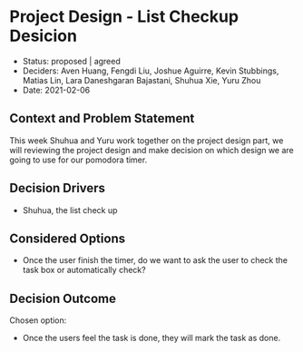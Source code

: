 # Project Design - List Checkup Desicion

* Status: proposed | agreed
* Deciders: Aven Huang, Fengdi Liu, Joshue Aguirre, Kevin Stubbings, Matias Lin,
Lara Daneshgaran Bajastani, Shuhua Xie, Yuru Zhou
* Date: 2021-02-06 


## Context and Problem Statement

  This week Shuhua and Yuru work together on the project design part, we will reviewing the project design and make decision on which design we are going to use for our pomodora timer. 

## Decision Drivers 

* Shuhua, the list check up


## Considered Options

* Once the user finish the timer, do we want to ask the user to check the task box or automatically check?

## Decision Outcome

Chosen option: 

* Once the users feel the task is done, they will mark the task as done.



